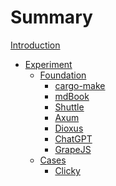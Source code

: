 # Summary

[Introduction](README.md)

- [Experiment](./experiment/README.md)
    - [Foundation](./experiment/foundation/README.md)
        - [cargo-make](./experiment/foundation/cargo-make.md)
        - [mdBook](./experiment/foundation/mdbook.md)
        - [Shuttle](./experiment/foundation/shuttle.md)
        - [Axum](./experiment/foundation/axum.md)
        - [Dioxus](./experiment/foundation/dioxus.md)
        - [ChatGPT]()
        - [GrapeJS]()
    - [Cases](./experiment/cases/README.md)
        - [Clicky](./experiment/cases/clicky.md)
    

